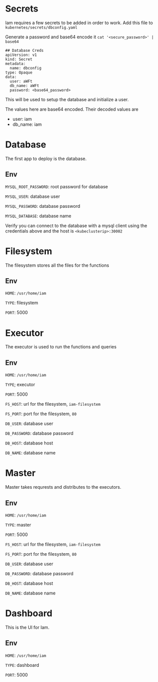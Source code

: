 # Secrets
Iam requires a few secrets to be added in order to work. Add this file to `kubernetes/secrets/dbconfig.yaml`

Generate a password and base64 encode it `cat '<secure_password>' | base64`

```
## Database Creds
apiVersion: v1
kind: Secret
metadata:
  name: dbconfig
type: Opaque
data:
  user: aWFt
  db_name: aWFt
  password: <base64_password>
```

This will be used to setup the database and initialize a user.

The values here are base64 encoded. Their decoded values are
- user: iam
- db_name: iam

# Database
The first app to deploy is the database.

## Env
`MYSQL_ROOT_PASSWORD`: root password for database

`MYSQL_USER`: database user

`MYSQL_PASSWORD`: database password

`MYSQL_DATABASE`: database name

Verify you can connect to the database with a mysql client using the credentials above and the host is `<kubeclusterip>:30002`

# Filesystem
The filesystem stores all the files for the functions

## Env
`HOME`: `/usr/home/iam`

`TYPE`: filesystem

`PORT`: 5000

# Executor
The executor is used to run the functions and queries

## Env
`HOME`: `/usr/home/iam`

`TYPE`; executor

`PORT`: 5000

`FS_HOST`: url for the filesystem, `iam-filesystem`

`FS_PORT`: port for the filesystem, `80`

`DB_USER`: database user

`DB_PASSWORD`: database password

`DB_HOST`: database host

`DB_NAME`: database name

# Master
Master takes requrests and distributes to the executors.

## Env
`HOME`: `/usr/home/iam`

`TYPE`: master

`PORT`: 5000

`FS_HOST`: url for the filesystem, `iam-filesystem`

`FS_PORT`: port for the filesystem, `80`

`DB_USER`: database user

`DB_PASSWORD`: database password

`DB_HOST`: database host

`DB_NAME`: database name

# Dashboard
This is the UI for Iam.

## Env
`HOME`: `/usr/home/iam`

`TYPE`: dashboard

`PORT`: 5000